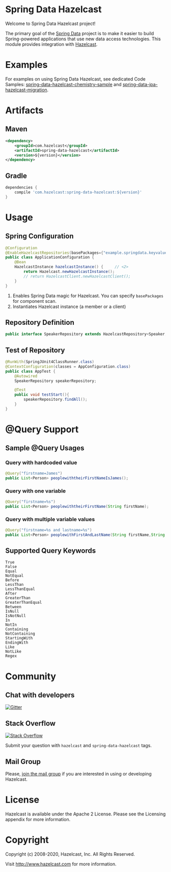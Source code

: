 Spring Data Hazelcast
=======================
Welcome to Spring Data Hazelcast project!

The primary goal of the [Spring Data](http://projects.spring.io/spring-data/) project is to make it easier to build Spring-powered applications that use new data access technologies. This module provides integration with [Hazelcast](http://hazelcast.com).

# Examples

For examples on using Spring Data Hazelcast, see dedicated Code Samples: [spring-data-hazelcast-chemistry-sample](https://github.com/hazelcast/hazelcast-code-samples/tree/master/hazelcast-integration/spring-data-hazelcast-chemistry-sample) and [spring-data-jpa-hazelcast-migration](https://github.com/hazelcast/hazelcast-code-samples/tree/master/hazelcast-integration/spring-data-jpa-hazelcast-migration).

# Artifacts

## Maven

```xml
<dependency>
    <groupId>com.hazelcast</groupId>
    <artifactId>spring-data-hazelcast</artifactId>
    <version>${version}</version>
</dependency>
```

## Gradle

```groovy
dependencies {
    compile 'com.hazelcast:spring-data-hazelcast:${version}'
}
```

# Usage

## Spring Configuration

```java
@Configuration
@EnableHazelcastRepositories(basePackages={"example.springdata.keyvalue.chemistry"}) // <1>
public class ApplicationConfiguration {
    @Bean
    HazelcastInstance hazelcastInstance() {     // <2> 
        return Hazelcast.newHazelcastInstance();
        // return HazelcastClient.newHazelcastClient();
    }
}
```

1. Enables Spring Data magic for Hazelcast. You can specify `basePackages` for component scan.
2. Instantiates Hazelcast instance (a member or a client)

## Repository Definition

```java
public interface SpeakerRepository extends HazelcastRepository<Speaker, Long> {}
```

## Test of Repository

```java
@RunWith(SpringJUnit4ClassRunner.class)
@ContextConfiguration(classes = AppConfiguration.class)
public class AppTest {
    @Autowired
    SpeakerRepository speakerRepository;

    @Test
    public void testStart(){
        speakerRepository.findAll();
    }
}
```

# @Query Support

## Sample @Query Usages

### Query with hardcoded value

```java
@Query("firstname=James")
public List<Person> peoplewiththeirFirstNameIsJames();
```

### Query with one variable

```java
@Query("firstname=%s")
public List<Person> peoplewiththeirFirstName(String firstName);
```

### Query with multiple variable values

```java
@Query("firstname=%s and lastname=%s")
public List<Person> peoplewithFirstAndLastName(String firstName,String lastName);
```

## Supported Query Keywords

```
True
False
Equal
NotEqual
Before
LessThan
LessThanEqual
After
GreaterThan
GreaterThanEqual
Between
IsNull
IsNotNull
In
NotIn
Containing
NotContaining
StartingWith
EndingWith
Like
NotLike
Regex
```

# Community

## Chat with developers

[![Gitter](https://badges.gitter.im/hazelcast/spring-data-hazelcast.svg)](https://gitter.im/hazelcast/hazelcast)

## Stack Overflow 

[![Stack Overflow](http://cdn.sstatic.net/Sites/stackoverflow/company/img/logos/so/so-icon.png?v=c78bd457575a)](http://stackoverflow.com/questions/tagged/hazelcast)

Submit your question with `hazelcast` and `spring-data-hazelcast` tags.

## Mail Group

Please, [join the mail group](http://groups.google.com/group/hazelcast) if you are interested in using or developing Hazelcast.

# License

Hazelcast is available under the Apache 2 License. Please see the Licensing appendix for more information.

# Copyright

Copyright (c) 2008-2020, Hazelcast, Inc. All Rights Reserved.

Visit http://www.hazelcast.com for more information.

